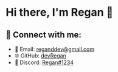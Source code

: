# <h1>Hi there, I'm Regan 👋</h1>
## <h2>📧 Connect with me:</h2>
- 📧 Email: [reganddev@gmail.com](mailto:reganddev@gmail.com)
- 🌐 GitHub: [devRegan](https://github.com/devRegan)
- 💬 Discord: [Regan#1234](https://discord.gg/RwMbGDJadV)
